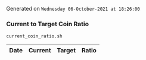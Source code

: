 Generated on `Wednesday 06-October-2021 at 18:26:00`

### Current to Target Coin Ratio
`current_coin_ratio.sh`

Date|Current|Target|Ratio
---|---|---|---
